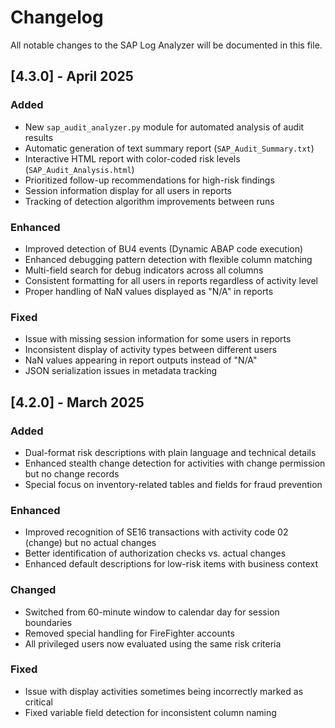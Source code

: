 # Changelog

All notable changes to the SAP Log Analyzer will be documented in this file.

## [4.3.0] - April 2025

### Added
- New `sap_audit_analyzer.py` module for automated analysis of audit results
- Automatic generation of text summary report (`SAP_Audit_Summary.txt`)
- Interactive HTML report with color-coded risk levels (`SAP_Audit_Analysis.html`)
- Prioritized follow-up recommendations for high-risk findings
- Session information display for all users in reports
- Tracking of detection algorithm improvements between runs

### Enhanced
- Improved detection of BU4 events (Dynamic ABAP code execution)
- Enhanced debugging pattern detection with flexible column matching
- Multi-field search for debug indicators across all columns
- Consistent formatting for all users in reports regardless of activity level
- Proper handling of NaN values displayed as "N/A" in reports

### Fixed
- Issue with missing session information for some users in reports
- Inconsistent display of activity types between different users
- NaN values appearing in report outputs instead of "N/A"
- JSON serialization issues in metadata tracking

## [4.2.0] - March 2025

### Added
- Dual-format risk descriptions with plain language and technical details
- Enhanced stealth change detection for activities with change permission but no change records
- Special focus on inventory-related tables and fields for fraud prevention

### Enhanced
- Improved recognition of SE16 transactions with activity code 02 (change) but no actual changes
- Better identification of authorization checks vs. actual changes
- Enhanced default descriptions for low-risk items with business context

### Changed
- Switched from 60-minute window to calendar day for session boundaries
- Removed special handling for FireFighter accounts
- All privileged users now evaluated using the same risk criteria

### Fixed
- Issue with display activities sometimes being incorrectly marked as critical
- Fixed variable field detection for inconsistent column naming
